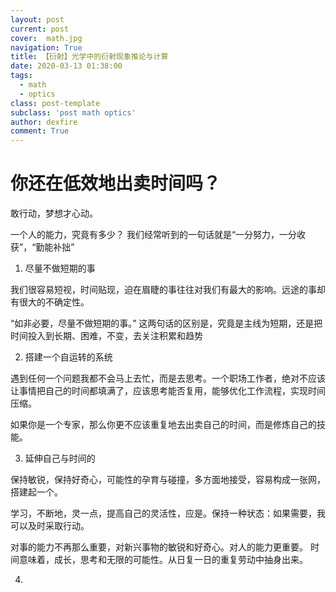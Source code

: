 ```yaml
---
layout: post
current: post
cover:  math.jpg
navigation: True
title: 【衍射】光学中的衍射现象推论与计算
date: 2020-03-13 01:38:00
tags:
  - math
  - optics
class: post-template
subclass: 'post math optics'
author: dexfire
comment: True
---
```


# 你还在低效地出卖时间吗？

敢行动，梦想才心动。

一个人的能力，究竟有多少？
我们经常听到的一句话就是“一分努力，一分收获”，“勤能补拙”

1. 尽量不做短期的事

我们很容易短视，时间贴现，迫在眉睫的事往往对我们有最大的影响。远途的事却有很大的不确定性。

“如非必要，尽量不做短期的事。”
这两句话的区别是，究竟是主线为短期，还是把时间投入到长期、困难，不变，去关注积累和趋势

2. 搭建一个自运转的系统

遇到任何一个问题我都不会马上去忙，而是去思考。一个职场工作者，绝对不应该让事情把自己的时间都填满了，应该思考能否复用，能够优化工作流程，实现时间压缩。

如果你是一个专家，那么你更不应该重复地去出卖自己的时间，而是修炼自己的技能。

3. 延伸自己与时间的

保持敏锐，保持好奇心，可能性的孕育与碰撞，多方面地接受，容易构成一张网，搭建起一个。

学习，不断地，灵一点，提高自己的灵活性，应是。保持一种状态：如果需要，我可以及时采取行动。

对事的能力不再那么重要，对新兴事物的敏锐和好奇心。对人的能力更重要。
时间意味着，成长，思考和无限的可能性。从日复一日的重复劳动中抽身出来。

4.